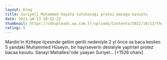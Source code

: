 ```yaml
--- 
layout: blog
title: Suriyeli Muhammed hayata tutunacağı protez bacağa kavuştu
date: 2021-10-13 10:52:22
thumbnail: https://cdnuploads.aa.com.tr/uploads/Contents/2021/10/13/thumbs_b_c_f95d50faa2b3a79f763b63b428b64a5f.jpg
rating: 5
---
```

Mardin'in Kzltepe ilçesinde geliim gerilii nedeniyle 2 yl önce sa baca kesilen 5 yandaki Muhammed Hüseyin, bir hayrseverin desteiyle yaptrlan protez bacaa kavutu.
Sanayi Mahallesi'nde yaayan Suriyel… [+1526 chars]